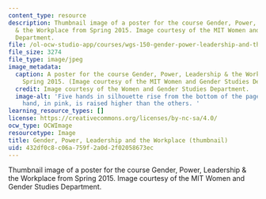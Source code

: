 ```yaml
---
content_type: resource
description: Thumbnail image of a poster for the course Gender, Power, Leadership
  & the Workplace from Spring 2015. Image courtesy of the MIT Women and Gender Studies
  Department.
file: /ol-ocw-studio-app/courses/wgs-150-gender-power-leadership-and-the-workplace-spring-2015/432df0c8c06a759f2a0d2f02058673ec_WGS-150s15-th.jpg
file_size: 3274
file_type: image/jpeg
image_metadata:
  caption: A poster for the course Gender, Power, Leadership & the Workplace from
    Spring 2015. (Image courtesy of the MIT Women and Gender Studies Department.)
  credit: Image courtesy of the Women and Gender Studies Department.
  image-alt: 'Five hands in silhouette rise from the bottom of the page. A larger
    hand, in pink, is raised higher than the others. '
learning_resource_types: []
license: https://creativecommons.org/licenses/by-nc-sa/4.0/
ocw_type: OCWImage
resourcetype: Image
title: Gender, Power, Leadership and the Workplace (thumbnail)
uid: 432df0c8-c06a-759f-2a0d-2f02058673ec
---
```

Thumbnail image of a poster for the course Gender, Power, Leadership & the Workplace from Spring 2015. Image courtesy of the MIT Women and Gender Studies Department.